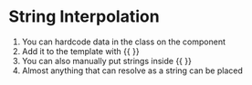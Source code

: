 # String Interpolation
01. You can hardcode data in the class on the component
02. Add it to the template with {{ }}
03. You can also manually put strings inside {{ }}
04. Almost anything that can resolve as a string can be placed